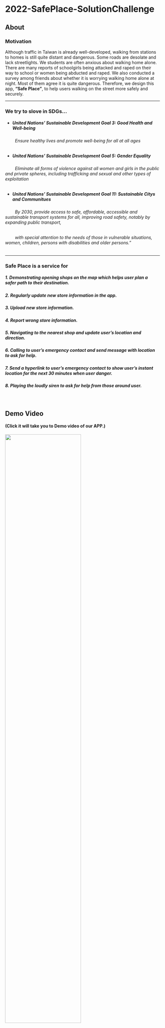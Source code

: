# 2022-SafePlace-SolutionChallenge

## About
### Motivation

Although traffic in Taiwan is already well-developed, walking from stations to homes is still quite distant and dangerous. Some roads are desolate and lack streetlights. We students are often anxious about walking home alone. There are many reports of schoolgirls being attacked and raped on their way to school or women being abducted and raped. We also conducted a survey among friends about whether it is worrying walking home alone at night. Most of them agree it is quite dangerous. Therefore, we design this app, **“Safe Place”**, to help users walking on the street more safely and securely. 

***

### We try to slove in SDGs...
* #####  United Nations' Sustainable Development Goal 3: Good Health and Well-being
 ###### &emsp;&emsp; Ensure healthy lives and promote well-being for all at all ages
 
* #####  United Nations' Sustainable Development Goal 5: Gender Equality
 ###### &emsp;&emsp; Eliminate all forms of violence against all women and girls in the public and private spheres, including trafficking and sexual and other types of exploitation 

* #####  United Nations' Sustainable Development Goal 11: Sustainable Citys and Communitues
###### &emsp;&emsp; By 2030, provide access to safe, affordable, accessible and sustainable transport systems for all, improving road safety, notably by expanding public transport,
###### &emsp;&emsp; with special attention to the needs of those in vulnerable situations, women, children, persons with disabilities and older persons.” 

***

### Safe Place is a service for


##### 1. Demonstrating opening shops on the map which helps user plan a safer path to their destination.
##### 2. Regularly update new store information in the app.
##### 3. Upload new store information.
##### 4. Report wrong store information.
##### 5. Navigating to the nearest shop and update user’s location and direction.
##### 6. Calling to user’s emergency contact and send message with location to ask for help.
##### 7. Send a hyperlink to user’s emergency contact to show user’s instant location for the next 30 minutes when user danger.
##### 8. Playing the loudly siren to ask for help from those around user.

<br/>

## Demo Video 
#### (Click it will take you to Demo video of our APP.)
<a href="https://www.youtube.com/watch?v=4DOmRT_W_Do&t=18s"><img src="https://i.imgur.com/JCnoj3q.jpg"  width=70%/></a>

<br/>

## How to use


<img src=https://github.com/yeeecheng/SafePlace-GDSC-Solution-Challenge-2022/blob/main/README_Assets/nearest_opening_shop.png  width=70% />
<img src=https://github.com/yeeecheng/SafePlace-GDSC-Solution-Challenge-2022/blob/main/README_Assets/navigation_button.png  width=70% />
<img src=https://github.com/yeeecheng/SafePlace-GDSC-Solution-Challenge-2022/blob/main/README_Assets/switch_direction.png  width=70% />
<img src=https://github.com/yeeecheng/SafePlace-GDSC-Solution-Challenge-2022/blob/main/README_Assets/siren_button.png  width=70% />
<img src=https://github.com/yeeecheng/SafePlace-GDSC-Solution-Challenge-2022/blob/main/README_Assets/phone_button.png  width=70% />
<img src=https://github.com/yeeecheng/SafePlace-GDSC-Solution-Challenge-2022/blob/main/README_Assets/contact_location.png  width=70% />
<img src=https://github.com/yeeecheng/SafePlace-GDSC-Solution-Challenge-2022/blob/main/README_Assets/add_new_Store.png  width=70% />
<img src=https://github.com/yeeecheng/SafePlace-GDSC-Solution-Challenge-2022/blob/main/README_Assets/report_wrong_store.png  width=70% />

<br/>



## IDE and Platform for Project

<img src=https://github.com/yeeecheng/SafePlace-GDSC-Solution-Challenge-2022/blob/main/README_Assets/platform_used.png width=70% />
                                                            

|  Products        |Functions           | 
| ------------- |:-------------|
| Android        | We build our project with Android Studio.      | 
| Kotlin         | This is our main development language.       |  
| Google Map Platform      | We use the Maps SDK and Google Direction API to display the information on the map, as shown in *Figure 1*.      |
| Google Cloud Platform    |  We use Google Compute Engine to set up Server ,as shown in *Figure 2*.      |

<hr>
<img src=https://github.com/yeeecheng/SafePlace-GDSC-Solution-Challenge-2022/blob/main/README_Assets/Google_Map_platform.png width=70% />

##### Figure 1.
#### In its Architecture, we use Map SDK to present maps and Direction API to plan a route for navigation. 
#### Then, the route will be painted by Maps SDK. 

<hr>
<img src=https://github.com/yeeecheng/SafePlace-GDSC-Solution-Challenge-2022/blob/main/README_Assets/upload_local_data.png width=70% />

##### Figure 2.
#### Server is activated by Computer Engine for updating, revising app’s data and uploading,  
#### acquiring user’s location. 

<br/>


## Execution method

##### 1. You have to make sure your Android version is 9.0
   * ##### Because of the google API restriction, this has to be run on the Android 9.0 or above Android 9.0.

##### 2. You need to apply a MAP API KEY for Google Map API and Google Direction API
  * #####  Following the steps of the https://developers.google.com/maps/documentation/android-sdk/get-api-key?hl=zh-tw to get your own MAP API KEY.
  * #####  Then put your MAP_API_KEY in the position in the image below.
  <img src=https://i.imgur.com/ZzHaNab.jpeg width=50% />

  
   
##### 3. Please ensure that the network connection and GPS are continuously turned on during use
   * ##### Internet and GPS are required as our project will send request to Google API to get information .

##### 4.  Please do not run on the emulator.
   * ##### Since our project uses GPS to plan a route and mark user's position, and make phone calls to ask for help, it does not work in virtual devices.

   * ##### Thus, you have to connect it with real device.

<br/>

##  Contributors
| YiCheng Liao | YuYi Chuang | YuYi Chu | PinYu Li |
| :-----|:-----|:-----|:-----|
